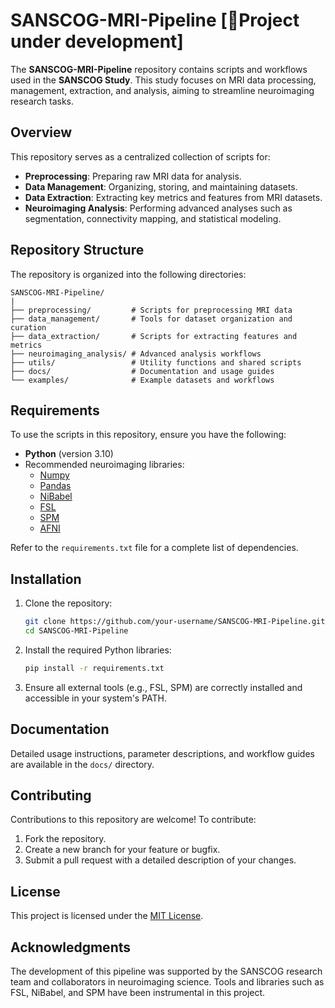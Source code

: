 # SANSCOG-MRI-Pipeline [🚧Project under development]

The **SANSCOG-MRI-Pipeline** repository contains scripts and workflows used in the **SANSCOG Study**. This study focuses on MRI data processing, management, extraction, and analysis, aiming to streamline neuroimaging research tasks.

## Overview

This repository serves as a centralized collection of scripts for:
- **Preprocessing**: Preparing raw MRI data for analysis.
- **Data Management**: Organizing, storing, and maintaining datasets.
- **Data Extraction**: Extracting key metrics and features from MRI datasets.
- **Neuroimaging Analysis**: Performing advanced analyses such as segmentation, connectivity mapping, and statistical modeling.

## Repository Structure

The repository is organized into the following directories:

```
SANSCOG-MRI-Pipeline/
|
├── preprocessing/         # Scripts for preprocessing MRI data
├── data_management/       # Tools for dataset organization and curation
├── data_extraction/       # Scripts for extracting features and metrics
├── neuroimaging_analysis/ # Advanced analysis workflows
├── utils/                 # Utility functions and shared scripts
├── docs/                  # Documentation and usage guides
└── examples/              # Example datasets and workflows
```

## Requirements

To use the scripts in this repository, ensure you have the following:

- **Python** (version 3.10)
- Recommended neuroimaging libraries:
  - [Numpy](https://numpy.org/)
  - [Pandas](https://pandas.pydata.org/)
  - [NiBabel](https://nipy.org/nibabel/)
  - [FSL](https://fsl.fmrib.ox.ac.uk/fsl/fslwiki/)
  - [SPM](https://www.fil.ion.ucl.ac.uk/spm/)
  - [AFNI](https://afni.nimh.nih.gov/)

Refer to the `requirements.txt` file for a complete list of dependencies.

## Installation

1. Clone the repository:
   ```bash
   git clone https://github.com/your-username/SANSCOG-MRI-Pipeline.git
   cd SANSCOG-MRI-Pipeline
   ```

2. Install the required Python libraries:
   ```bash
   pip install -r requirements.txt
   ```

3. Ensure all external tools (e.g., FSL, SPM) are correctly installed and accessible in your system's PATH.

## Documentation

Detailed usage instructions, parameter descriptions, and workflow guides are available in the `docs/` directory.

## Contributing

Contributions to this repository are welcome! To contribute:
1. Fork the repository.
2. Create a new branch for your feature or bugfix.
3. Submit a pull request with a detailed description of your changes.

## License

This project is licensed under the [MIT License](LICENSE).

## Acknowledgments

The development of this pipeline was supported by the SANSCOG research team and collaborators in neuroimaging science. Tools and libraries such as FSL, NiBabel, and SPM have been instrumental in this project.
